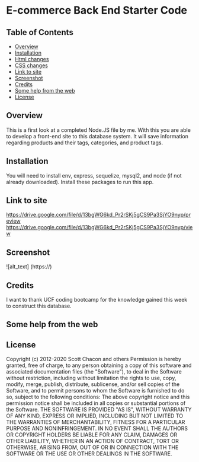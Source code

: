 # E-commerce Back End Starter Code

## Table of Contents 
* [Overview](#overview)
* [Installation](#installation)
* [Html changes](#html-changes)
* [CSS changes](#css-changes)
* [Link to site](#link-to-site)
* [Screenshot](#screenshot-of-landing-page)
* [Credits](#credits)
* [Some help from the web](#some-help-from-the-web)
* [License](#license)

## Overview
This is a first look at a completed Node.JS file by me. With this you are able to develop a front-end site to this database system. It will save information regarding products and their tags, categories, and product tags. 
## Installation
You will need to install env, express, sequelize, mysql2, and node (if not already downloaded). Install these packages to run this app.

## Link to site
https://drive.google.com/file/d/13bgWG6kd_Pr2rSKj5gCS9Pa3SjYO9nyp/preview
https://drive.google.com/file/d/13bgWG6kd_Pr2rSKj5gCS9Pa3SjYO9nyp/view

## Screenshot
![alt_text]
(https://)

## Credits
I want to thank UCF coding bootcamp for the knowledge gained this week to construct this database.
## Some help from the web
## License
Copyright (c) 2012-2020 Scott Chacon and others
Permission is hereby granted, free of charge, to any person obtaining
a copy of this software and associated documentation files (the
"Software"), to deal in the Software without restriction, including
without limitation the rights to use, copy, modify, merge, publish,
distribute, sublicense, and/or sell copies of the Software, and to
permit persons to whom the Software is furnished to do so, subject to
the following conditions:
The above copyright notice and this permission notice shall be
included in all copies or substantial portions of the Software.
THE SOFTWARE IS PROVIDED "AS IS", WITHOUT WARRANTY OF ANY KIND,
EXPRESS OR IMPLIED, INCLUDING BUT NOT LIMITED TO THE WARRANTIES OF
MERCHANTABILITY, FITNESS FOR A PARTICULAR PURPOSE AND
NONINFRINGEMENT. IN NO EVENT SHALL THE AUTHORS OR COPYRIGHT HOLDERS BE
LIABLE FOR ANY CLAIM, DAMAGES OR OTHER LIABILITY, WHETHER IN AN ACTION
OF CONTRACT, TORT OR OTHERWISE, ARISING FROM, OUT OF OR IN CONNECTION
WITH THE SOFTWARE OR THE USE OR OTHER DEALINGS IN THE SOFTWARE.
